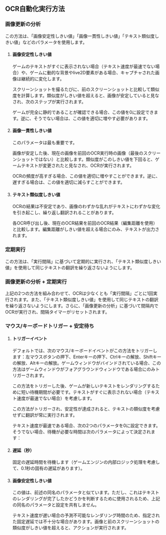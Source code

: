 ## OCR自動化実行方法

### 画像更新の分析

この方法は、「画像安定性しきい値」「画像一貫性しきい値」「テキスト類似度しきい値」などのパラメータを使用します。

1. #### 画像安定性しきい値

    ゲームのテキストがすぐに表示されない場合（テキスト速度が最速でない場合）や、ゲームに動的な背景やlive2D要素がある場合、キャプチャされた画像は継続的に変化します。

    スクリーンショットを撮るたびに、前のスクリーンショットと比較して類似度を計算します。類似度がしきい値を超えると、画像が安定していると見なされ、次のステップが実行されます。

    ゲームが完全に静的であることが確認できる場合、この値を0に設定できます。逆に、そうでない場合は、この値を適切に増やす必要があります。

1. #### 画像一貫性しきい値

    このパラメータは最も重要です。

    画像が安定した後、現在の画像を前回のOCR実行時の画像（最後のスクリーンショットではない）と比較します。類似度がこのしきい値を下回ると、ゲームテキストが変更されたと見なされ、OCRが実行されます。

    OCRの頻度が高すぎる場合、この値を適切に増やすことができます。逆に、遅すぎる場合は、この値を適切に減らすことができます。

1. #### テキスト類似度しきい値

    OCRの結果は不安定であり、画像のわずかな乱れがテキストにわずかな変化を引き起こし、繰り返し翻訳されることがあります。

    各OCR呼び出し後、現在のOCR結果を前回のOCR結果（編集距離を使用）と比較します。編集距離がしきい値を超える場合にのみ、テキストが出力されます。


### 定期実行

この方法は、「実行間隔」に基づいて定期的に実行され、「テキスト類似度しきい値」を使用して同じテキストの翻訳を繰り返さないようにします。


### 画像更新の分析 + 定期実行

上記の2つの方法を組み合わせて、OCRは少なくとも「実行間隔」ごとに1回実行されます。また、「テキスト類似度しきい値」を使用して同じテキストの翻訳を繰り返さないようにします。さらに、「画像更新の分析」に基づいて間隔内でOCRが実行され、間隔タイマーがリセットされます。


### マウス/キーボードトリガー + 安定待ち

1. #### トリガーイベント

    デフォルトでは、次のマウス/キーボードイベントがこの方法をトリガーします：左マウスボタンの押下、Enterキーの押下、Ctrlキーの解放、Shiftキーの解放、Altキーの解放。ゲームウィンドウがバインドされている場合、この方法はゲームウィンドウがフォアグラウンドウィンドウである場合にのみトリガーされます。

    この方法をトリガーした後、ゲームが新しいテキストをレンダリングするために短い待機期間が必要です。テキストがすぐに表示されない場合（テキスト速度が最速でない場合）を考慮します。

    この方法がトリガーされ、安定性が達成されると、テキストの類似度を考慮せずに翻訳が常に実行されます。

    テキスト速度が最速である場合、次の2つのパラメータを0に設定できます。そうでない場合、待機が必要な時間は次のパラメータによって決定されます：

1. #### 遅延（秒）

    固定の遅延時間を待機します（ゲームエンジンの内部ロジック処理を考慮して、0.1秒の固有の遅延があります）。

1. #### 画像安定性しきい値

    この値は、前述の同名のパラメータと似ています。ただし、これはテキストのレンダリングが完了したかどうかを判断するために使用されるため、上記の同名のパラメータと設定を共有しません。

    テキスト速度が遅い場合の予測不可能なレンダリング時間のため、指定された固定遅延では不十分な場合があります。画像と前のスクリーンショットの類似度がしきい値を超えると、アクションが実行されます。
